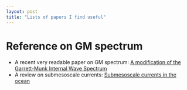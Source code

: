 ```yaml
---
layout: post
title: "Lists of papers I find useful"
---
```

<h1> Reference on GM spectrum</h1>
<ul>
<li> A recent very readable paper on GM spectrum: <a href="https://doi.org/10.1175/1520-0485(2002)032<3166:AMOTGM>2.0.CO;2
">A modification of the Garrett-Munk Internal Wave Spectrum</a></li>
<li> A review on submesoscale currents: <a = href="https://royalsocietypublishing.org/doi/full/10.1098/rspa.2016.0117">Submesoscale currents in the ocean</a></li>
 </ul>
